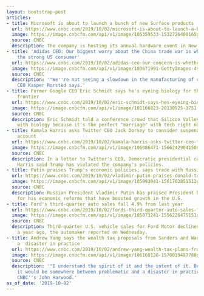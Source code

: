 ```yaml
---
layout: bootstrap-post
articles:
- title: Microsoft is about to launch a bunch of new Surface products
  url: https://www.cnbc.com/2019/10/02/microsoft-is-about-to-launch-a-bunch-of-new-surface-products.html
  image: https://image.cnbcfm.com/api/v1/image/105359533-1532726400165gettyimages-962154376.jpeg?v=1570020008
  source: CNBC
  description: The company is hosting its annual hardware event in New York on Wednesday.
- title: 'Adidas CEO: Our biggest worry about the China trade war is whether it hits
    the strong US consumer'
  url: https://www.cnbc.com/2019/10/02/adidas-ceo-our-concern-is-whether-china-trade-war-hits-us-consumer.html
  image: https://image.cnbcfm.com/api/v1/image/103671991-GettyImages-493491288.jpg?v=1532564106
  source: CNBC
  description: '"We''re not seeing a slowdown in the manufacturing of our products,"
    CEO Kasper Rorsted says.'
- title: Former Google CEO Eric Schmidt says he's eyeing biology for the next computing
    frontier
  url: https://www.cnbc.com/2019/10/02/eric-schmidt-says-hes-eyeing-biology-for-the-next-computing-frontier.html
  image: https://image.cnbcfm.com/api/v1/image/101166823-20130925-3751-319.jpg?v=1394221783
  source: CNBC
  description: Eric Schmidt told a conference crowd that Silicon Valley is obsessed
    with biology because it's the perfect "marriage" with tech right now.
- title: Kamala Harris asks Twitter CEO Jack Dorsey to consider suspending Trump's
    account
  url: https://www.cnbc.com/2019/10/02/kamala-harris-asks-twitter-ceo-to-consider-suspending-trumps-account.html
  image: https://image.cnbcfm.com/api/v1/image/106086471-1566242904150rts2m35m.jpg?v=1566242978
  source: CNBC
  description: In a letter to Twitter's CEO, Democratic presidential candidate Kamala
    Harris said Trump has violated the company's policies.
- title: Putin praises Trump's economic policies; says trade with Russia has rebounded
  url: https://www.cnbc.com/2019/10/02/vladimir-putin-praises-donald-trumps-economic-policies.html
  image: https://image.cnbcfm.com/api/v1/image/105993041-1561702851512gettyimages-1152460287.jpeg?v=1561703013
  source: CNBC
  description: Russian President Vladimir Putin has praised President Donald Trump
    for his economic reforms that have boosted growth in the U.S.
- title: Ford's third-quarter auto sales fall 4.9% from last year
  url: https://www.cnbc.com/2019/10/02/fords-third-quarter-auto-sales-fall-4point9percent-from-last-year.html
  image: https://image.cnbcfm.com/api/v1/image/105873241-1556226475151rtx6ruxy.jpg?v=1564003271
  source: CNBC
  description: Third-quarter U.S. vehicle sales for Ford Motor declined 4.9% from
    a year ago, the automaker reported on Wednesday.
- title: Andrew Yang says the wealth tax proposals from Sanders and Warren could be
    a 'disaster in practice'
  url: https://www.cnbc.com/2019/10/02/andrew-yang-wealth-tax-plans-from-sanders-warren-could-be-disaster.html
  image: https://image.cnbcfm.com/api/v1/image/106160128-1570019487788gettyimages-1163410451.jpeg?v=1570020437
  source: CNBC
  description: '"I understand the spirit of it and the intent of it. But I agree that
    it would be somewhere between problematic and a disaster in practice," Yang told
    CNBC''s John Harwood.'
as_of_date: '2019-10-02'
---
```


